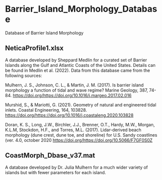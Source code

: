# Barrier_Island_Morphology_Database
Database of Barrier Island Morphology

## NeticaProfile1.xlsx 
A database developed by Sheppard Medlin for a curated set of Barrier Islands along the Gulf and Atlantic Coasts of the United States.  Details can be found in Medlin et al. (2022).  Data from this database came from the following sources:

Mulhern, J. S., Johnson, C. L., & Martin, J. M. (2017). Is barrier island morphology a function of tidal and wave regime? Marine Geology, 387, 74-84. https://doi.org/https://doi.org/10.1016/j.margeo.2017.02.016 

Murshid, S., & Mariotti, G. (2021). Geometry of natural and engineered tidal inlets. Coastal Engineering, 164, 103828. https://doi.org/https://doi.org/10.1016/j.coastaleng.2020.103828 

Doran, K. S., Long, J.W., Birchler, J.J., Brenner, O.T., Hardy, M.W., Morgan, K.L.M, Stockdon, H.F., and Torres, M.L. (2017). Lidar-derived beach morphology (dune crest, dune toe, and shoreline) for U.S. Sandy coastlines (ver. 4.0, october 2020 https://doi.org/https://doi.org/10.5066/F7GF0S0Z

## CoastMorph_Dbase_v37.mat 
A database developed by Dr. Julia Mulhern for a much wider variety of islands but with fewer parameters for each island.
